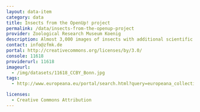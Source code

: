 ```yaml
---
layout: data-item
category: data
title: Insects from the OpenUp! project
permalink: /data/insects-from-the-openup-project
provider: Zoological Research Museum Koenig
description: Almost 3,000 images of insects with additional scientific information on scanned labels.
contact: info@zfmk.de
portal: http://creativecommons.org/licenses/by/3.0/
console: 11618
providerurl: 11618
imageurl:
  - /img/datasets/11618_CCBY_Bonn.jpg
tags:
  - http://www.europeana.eu/portal/search.html?query=europeana_collectionName:11618*&qf=RIGHTS:http://creativecommons.org/licenses/by/*&rows=12

licenses:
  - Creative Commons Attribution
---
```

